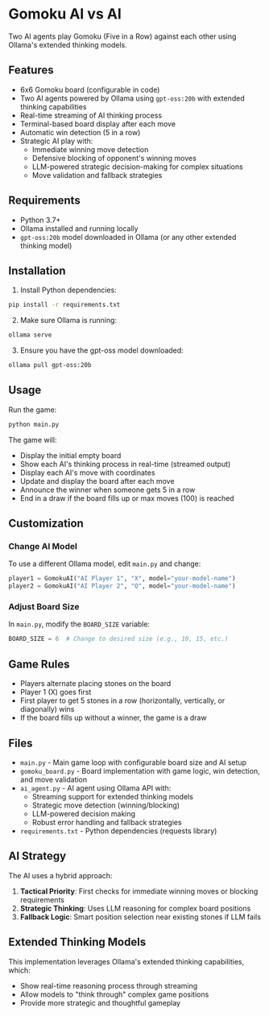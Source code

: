 # Gomoku AI vs AI

Two AI agents play Gomoku (Five in a Row) against each other using Ollama's extended thinking models.

## Features

- 6x6 Gomoku board (configurable in code)
- Two AI agents powered by Ollama using `gpt-oss:20b` with extended thinking capabilities
- Real-time streaming of AI thinking process
- Terminal-based board display after each move
- Automatic win detection (5 in a row)
- Strategic AI play with:
  - Immediate winning move detection
  - Defensive blocking of opponent's winning moves
  - LLM-powered strategic decision-making for complex situations
  - Move validation and fallback strategies

## Requirements

- Python 3.7+
- Ollama installed and running locally
- `gpt-oss:20b` model downloaded in Ollama (or any other extended thinking model)

## Installation

1. Install Python dependencies:
```bash
pip install -r requirements.txt
```

2. Make sure Ollama is running:
```bash
ollama serve
```

3. Ensure you have the gpt-oss model downloaded:
```bash
ollama pull gpt-oss:20b
```

## Usage

Run the game:
```bash
python main.py
```

The game will:
- Display the initial empty board
- Show each AI's thinking process in real-time (streamed output)
- Display each AI's move with coordinates
- Update and display the board after each move
- Announce the winner when someone gets 5 in a row
- End in a draw if the board fills up or max moves (100) is reached

## Customization

### Change AI Model

To use a different Ollama model, edit `main.py` and change:
```python
player1 = GomokuAI("AI Player 1", "X", model="your-model-name")
player2 = GomokuAI("AI Player 2", "O", model="your-model-name")
```

### Adjust Board Size

In `main.py`, modify the `BOARD_SIZE` variable:
```python
BOARD_SIZE = 6  # Change to desired size (e.g., 10, 15, etc.)
```

## Game Rules

- Players alternate placing stones on the board
- Player 1 (X) goes first
- First player to get 5 stones in a row (horizontally, vertically, or diagonally) wins
- If the board fills up without a winner, the game is a draw

## Files

- `main.py` - Main game loop with configurable board size and AI setup
- `gomoku_board.py` - Board implementation with game logic, win detection, and move validation
- `ai_agent.py` - AI agent using Ollama API with:
  - Streaming support for extended thinking models
  - Strategic move detection (winning/blocking)
  - LLM-powered decision making
  - Robust error handling and fallback strategies
- `requirements.txt` - Python dependencies (requests library)

## AI Strategy

The AI uses a hybrid approach:

1. **Tactical Priority**: First checks for immediate winning moves or blocking requirements
2. **Strategic Thinking**: Uses LLM reasoning for complex board positions
3. **Fallback Logic**: Smart position selection near existing stones if LLM fails

## Extended Thinking Models

This implementation leverages Ollama's extended thinking capabilities, which:
- Show real-time reasoning process through streaming
- Allow models to "think through" complex game positions
- Provide more strategic and thoughtful gameplay
